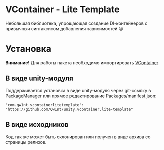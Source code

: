 
# VContainer - Lite Template

Небольшая библиотека, упрощающая создание DI-контейнеров с привычныи синтаксисом добавления зависимостей 😉

# Установка

**Внимание!** Для работы пакета необходимо импортировать [VContainer](https://vcontainer.hadashikick.jp/getting-started/installation)


## В виде unity-модуля

Поддерживается установка в виде unity-модуля через git-ссылку в PackageManager или прямое редактирование Packages/manifest.json:

```
"com.qw1nt.vcontainerlitetemplate": "https://github.com/Qw1nt/unity.vcontainer.lite-template"
```

## В виде исходников

Код так же может быть склонирован или получен в виде архива со страницы релизов.
